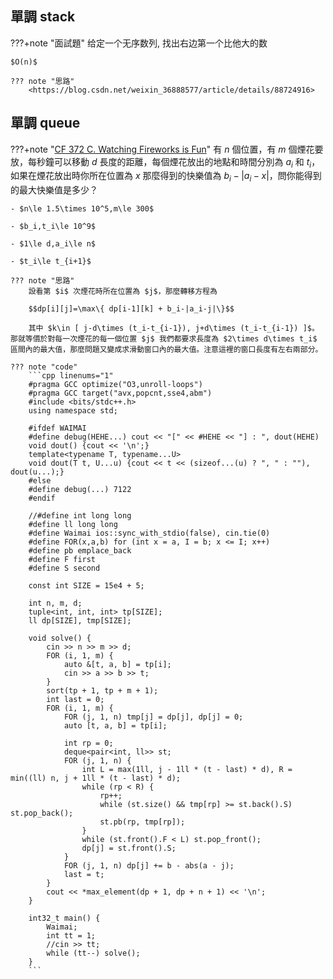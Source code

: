 ## 單調 stack

???+note "面試題"
	给定一个无序数列, 找出右边第一个比他大的数
	
	$O(n)$
	
	??? note "思路"
		<https://blog.csdn.net/weixin_36888577/article/details/88724916>

## 單調 queue

???+note "[CF 372 C. Watching Fireworks is Fun](https://codeforces.com/problemset/problem/372/C)"
	有 $n$ 個位置，有 $m$ 個煙花要放，每秒鐘可以移動 $d$ 長度的距離，每個煙花放出的地點和時間分別為 $a_i$ 和 $t_i$，如果在煙花放出時你所在位置為 $x$ 那麼得到的快樂值為 $b_i-|a_i-x|$，問你能得到的最大快樂值是多少？
	
	- $n\le 1.5\times 10^5,m\le 300$
	
	- $b_i,t_i\le 10^9$
	
	- $1\le d,a_i\le n$
	
	- $t_i\le t_{i+1}$
	
	??? note "思路"
		設看第 $i$ 次煙花時所在位置為 $j$，那麼轉移方程為 
		
		$$dp[i][j]=\max\{ dp[i-1][k] + b_i-|a_i-j|\}$$
		
		其中 $k\in [ j-d\times (t_i-t_{i-1}), j+d\times (t_i-t_{i-1}) ]$。那就等價於對每一次煙花的每一個位置 $j$ 我們都要求長度為 $2\times d\times t_i$ 區間內的最大值，那麼問題又變成求滑動窗口內的最大值。注意這裡的窗口長度有左右兩部分。
	
	??? note "code"	
		```cpp linenums="1"
		#pragma GCC optimize("O3,unroll-loops")
	    #pragma GCC target("avx,popcnt,sse4,abm")
	    #include <bits/stdc++.h>
	    using namespace std;
	
	    #ifdef WAIMAI
	    #define debug(HEHE...) cout << "[" << #HEHE << "] : ", dout(HEHE)
	    void dout() {cout << '\n';}
	    template<typename T, typename...U>
	    void dout(T t, U...u) {cout << t << (sizeof...(u) ? ", " : ""), dout(u...);}
	    #else
	    #define debug(...) 7122
	    #endif
	
	    //#define int long long
	    #define ll long long
	    #define Waimai ios::sync_with_stdio(false), cin.tie(0)
	    #define FOR(x,a,b) for (int x = a, I = b; x <= I; x++)
	    #define pb emplace_back
	    #define F first
	    #define S second
	
	    const int SIZE = 15e4 + 5;
	
	    int n, m, d;
	    tuple<int, int, int> tp[SIZE];
	    ll dp[SIZE], tmp[SIZE];
	
	    void solve() {
	        cin >> n >> m >> d;
	        FOR (i, 1, m) {
	            auto &[t, a, b] = tp[i];
	            cin >> a >> b >> t;
	        }
	        sort(tp + 1, tp + m + 1);
	        int last = 0;
	        FOR (i, 1, m) {
	            FOR (j, 1, n) tmp[j] = dp[j], dp[j] = 0;
	            auto [t, a, b] = tp[i];
	
	            int rp = 0;
	            deque<pair<int, ll>> st;
	            FOR (j, 1, n) {
	                int L = max(1ll, j - 1ll * (t - last) * d), R = min((ll) n, j + 1ll * (t - last) * d);
	                while (rp < R) {
	                    rp++;
	                    while (st.size() && tmp[rp] >= st.back().S) st.pop_back();
	                    st.pb(rp, tmp[rp]);
	                }
	                while (st.front().F < L) st.pop_front();
	                dp[j] = st.front().S;
	            }
	            FOR (j, 1, n) dp[j] += b - abs(a - j);
	            last = t;
	        }
	        cout << *max_element(dp + 1, dp + n + 1) << '\n';
	    }
	
	    int32_t main() {
	        Waimai;
	        int tt = 1;
	        //cin >> tt;
	        while (tt--) solve();
	    }
		```